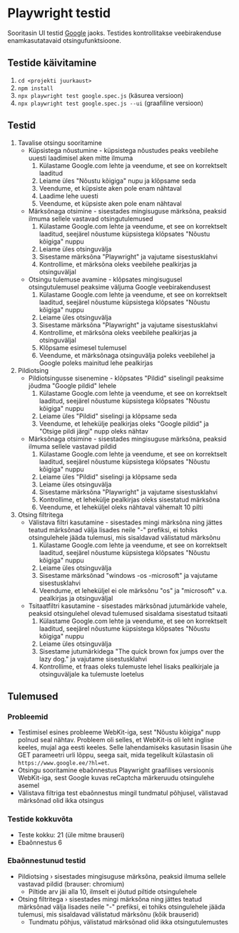 # Playwright testid
Sooritasin UI testid [Google](https://www.google.ee) jaoks. Testides kontrollitakse veebirakenduse enamkasutatavaid otsingufunktsioone.

## Testide käivitamine
1. `cd <projekti juurkaust>`
2. `npm install`
3. `npx playwright test google.spec.js` (käsurea versioon)
4. `npx playwright test google.spec.js --ui` (graafiline versioon)

## Testid
1. Tavalise otsingu sooritamine
    * Küpsistega nõustumine - küpsistega nõustudes peaks veebilehe uuesti laadimisel aken mitte ilmuma
      1. Külastame Google.com lehte ja veendume, et see on korrektselt laaditud
      2. Leiame üles "Nõustu kõigiga" nupu ja klõpsame seda
      4. Veendume, et küpsiste aken pole enam nähtaval
      5. Laadime lehe uuesti
      6. Veendume, et küpsiste aken pole enam nähtaval
    * Märksõnaga otsimine - sisestades mingisuguse märksõna, peaksid ilmuma sellele vastavad otsingutulemused
      1. Külastame Google.com lehte ja veendume, et see on korrektselt laaditud, seejärel nõustume küpsistega klõpsates "Nõustu kõigiga" nuppu
      2. Leiame üles otsinguvälja
      3. Sisestame märksõna "Playwright" ja vajutame sisestusklahvi
      4. Kontrollime, et märksõna oleks veebilehe pealkirjas ja otsinguväljal
    * Otsingu tulemuse avamine - klõpsates mingisugusel otsingutulemusel peaksime väljuma Google veebirakendusest
      1. Külastame Google.com lehte ja veendume, et see on korrektselt laaditud, seejärel nõustume küpsistega klõpsates "Nõustu kõigiga" nuppu
      2. Leiame üles otsinguvälja
      3. Sisestame märksõna "Playwright" ja vajutame sisestusklahvi
      4. Kontrollime, et märksõna oleks veebilehe pealkirjas ja otsinguväljal
      5. Klõpsame esimesel tulemusel
      6. Veendume, et märksõnaga otsinguvälja poleks veebilehel ja Google poleks mainitud lehe pealkirjas
2. Pildiotsing
   * Pildiotsingusse sisenemine - klõpsates "Pildid" siselingil peaksime jõudma "Google pildid" lehele
     1. Külastame Google.com lehte ja veendume, et see on korrektselt laaditud, seejärel nõustume küpsistega klõpsates "Nõustu kõigiga" nuppu
     2. Leiame üles "Pildid" siselingi ja klõpsame seda
     3. Veendume, et lehekülje pealkirjas oleks "Google pildid" ja "Otsige pildi järgi" nupp oleks nähtav
   * Märksõnaga otsimine - sisestades mingisuguse märksõna, peaksid ilmuma sellele vastavad pildid
     1. Külastame Google.com lehte ja veendume, et see on korrektselt laaditud, seejärel nõustume küpsistega klõpsates "Nõustu kõigiga" nuppu
     2. Leiame üles "Pildid" siselingi ja klõpsame seda
     3. Leiame üles otsinguvälja
     4. Sisestame märksõna "Playwright" ja vajutame sisestusklahvi
     5. Kontrollime, et lehekülje pealkirjas oleks sisestatud märksõna
     6. Veendume, et leheküljel oleks nähtaval vähemalt 10 pilti
3. Otsing filtritega
   * Välistava filtri kasutamine - sisestades mingi märksõna ning jättes teatud märksõnad välja lisades neile "-" prefiksi, ei tohiks otsingulehele jääda tulemusi, mis sisaldavad välistatud märksõnu
     1. Külastame Google.com lehte ja veendume, et see on korrektselt laaditud, seejärel nõustume küpsistega klõpsates "Nõustu kõigiga" nuppu
     2. Leiame üles otsinguvälja
     3. Sisestame märksõnad "windows -os -microsoft" ja vajutame sisestusklahvi
     4. Veendume, et leheküljel ei ole märksõnu "os" ja "microsoft" v.a. pealkirjas ja otsinguväljal
   * Tsitaatfiltri kasutamine - sisestades märksõnad jutumärkide vahele, peaksid otsingulehel olevad tulemused sisaldama sisestatud tsitaati
     1. Külastame Google.com lehte ja veendume, et see on korrektselt laaditud, seejärel nõustume küpsistega klõpsates "Nõustu kõigiga" nuppu
     2. Leiame üles otsinguvälja
     3. Sisestame jutumärkidega "The quick brown fox jumps over the lazy dog." ja vajutame sisestusklahvi
     4. Kontrollime, et fraas oleks tulemuste lehel lisaks pealkirjale ja otsinguväljale ka tulemuste loetelus

## Tulemused

### Probleemid
* Testimisel esines probleeme WebKit-iga, sest "Nõustu kõigiga" nupp polnud seal nähtav. Probleem oli selles, et WebKit-is oli leht inglise keeles, mujal aga eesti keeles. Selle lahendamiseks kasutasin lisasin ühe GET parameetri urli lõppu, seega sait, mida tegelikult külastasin oli `https://www.google.ee/?hl=et`.
* Otsingu sooritamine ebaõnnestus Playwright graafilises versioonis WebKit-iga, sest Google kuvas reCaptcha märkeruudu otsingulehe asemel
* Välistava filtriga test ebaõnnestus mingil tundmatul põhjusel, välistavad märksõnad olid ikka otsingus

### Testide kokkuvõta
* Teste kokku: 21 (üle mitme brauseri)
* Ebaõnnestus 6

### Ebaõnnestunud testid
* Pildiotsing › sisestades mingisuguse märksõna, peaksid ilmuma sellele vastavad pildid (brauser: chromium)
  * Piltide arv jäi alla 10, ilmselt ei jõutud piltide otsingulehele
* Otsing filtritega › sisestades mingi märksõna ning jättes teatud märksõnad välja lisades neile "-" prefiksi, ei tohiks otsingulehele jääda tulemusi, mis sisaldavad välistatud märksõnu (kõik brauserid)
  * Tundmatu põhjus, välistatud märksõnad olid ikka otsingutulemustes